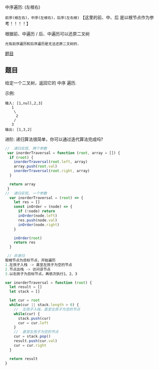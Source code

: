 中序遍历:  (左根右)

`前序(根左右)，中序(左根右)，后序(左右根)`
【这里的前、中、后 是以根节点作为参考！！！！】

根据前、中遍历 / 后、中遍历可以还原二叉树

`光有前序遍历和后序遍历是无法还原二叉树的. `

[题目](https://leetcode.cn/problems/binary-tree-inorder-traversal/description/)

## 题目

给定一个二叉树，返回它的 中序 遍历. 

示例:
```
输入: [1,null,2,3]
   1
    \
     2
    /
   3
输出: [1,3,2]
```
进阶: 递归算法很简单，你可以通过迭代算法完成吗?

```js
//  递归实现, 两个参数
 var inorderTraversal = function (root, array = []) {
  if (root) {
    inorderTraversal(root.left, array)
    array.push(root.val)
    inorderTraversal(root.right, array)
  }

  return array
 }
//  递归实现, 一个参数
  var inorderTraversal = (root) => {
    let res = []
    const inOrder = (node) => {
      if (!node) return 
      inOrder(node.left)
      res.push(node.val)
      inOrder(node.right)
    }

    inOrder(root)
    return res
  }

 // 非递归
取根节点为目标节点，开始遍历
1.左孩子入栈 -> 直至左孩子为空的节点
2.节点出栈 -> 访问该节点
3.以右孩子为目标节点，再依次执行1、2、3

var inorderTraversal = function (root) {
  let result = []
  let stack = []

  let cur = root 
  while(cur || stack.length > 0) {
    //  左孩子入栈，直至左孩子为空的节点
    while(cur) {
      stack.push(cur)
      cur = cur.left
    }
    //  直至左孩子为空的节点
    cur = stack.pop()
    result.push(cur.val)
    cur = cur.right
  }

  return result
}

```